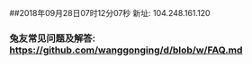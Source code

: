 ##2018年09月28日07时12分07秒 新址: 104.248.161.120
### 兔友常见问题及解答: https://github.com/wanggonging/d/blob/w/FAQ.md
